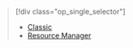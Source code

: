 > [!div class="op_single_selector"]
> * [Classic](../articles/virtual-machines/linux/classic/troubleshoot-deployment-new-vm.md?toc=%2fvirtual-machines%2flinux%2fclassic%2ftoc.json)
> * [Resource Manager](../articles/virtual-machines/linux/troubleshoot-deployment-new-vm.md?toc=%2fvirtual-machines%2flinux%2ftoc.json)
> 
>
